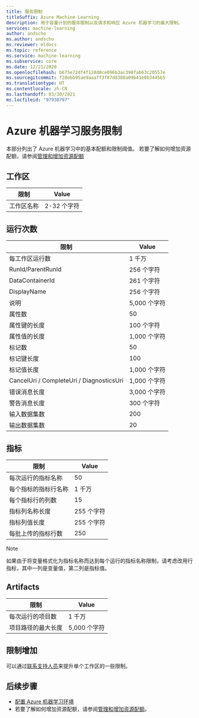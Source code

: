 ```yaml
---
title: 服务限制
titleSuffix: Azure Machine Learning
description: 用于容量计划的服务限制以及请求和响应 Azure 机器学习的最大限制。
services: machine-learning
author: andscho
ms.author: andscho
ms.reviewer: mldocs
ms.topic: reference
ms.service: machine-learning
ms.subservice: core
ms.date: 12/21/2020
ms.openlocfilehash: b675e72df4f128d0ce096b3ac398fab63c20557e
ms.sourcegitcommit: f28ebb95ae9aaaff3f87d8388a09b41e0b3445b5
ms.translationtype: HT
ms.contentlocale: zh-CN
ms.lasthandoff: 03/30/2021
ms.locfileid: "97930797"
---
```

# <a name="service-limits-in-azure-machine-learning"></a>Azure 机器学习服务限制

本部分列出了 Azure 机器学习中的基本配额和限制阈值。 若要了解如何增加资源配额，请参阅[管理和增加资源配额](how-to-manage-quotas.md)

## <a name="workspaces"></a>工作区
| 限制 | Value |
| --- | --- |
| 工作区名称 | 2-32 个字符 |

## <a name="runs"></a>运行次数
| 限制 | Value |
| --- | --- |
| 每工作区运行数 | 1 千万 |
| RunId/ParentRunId | 256 个字符 |
| DataContainerId | 261 个字符 |
| DisplayName |256 个字符|
| 说明 |5,000 个字符|
| 属性数 |50 |
| 属性键的长度 |100 个字符 |
| 属性值的长度 |1,000 个字符 |
| 标记数 |50 |
| 标记键长度 |100 |
| 标记值长度 |1,000 个字符 |
| CancelUri / CompleteUri / DiagnosticsUri |1,000 个字符 |
| 错误消息长度 |3,000 个字符 |
| 警告消息长度 |300 个字符 |
| 输入数据集数 |200 |
| 输出数据集数 |20 |


## <a name="metrics"></a>指标
| 限制 | Value |
| --- | --- |
| 每次运行的指标名称 |50|
| 每个指标的指标行名称 |1 千万|
| 每个指标行的列数 |15|
| 指标列名称长度 |255 个字符 |
| 指标列值长度 |255 个字符 |
| 每批上传的指标行数 | 250 |

> [!NOTE]
> 如果由于将变量格式化为指标名称而达到每个运行的指标名称限制，请考虑改用行指标，其中一列是变量值，第二列是指标值。

## <a name="artifacts"></a>Artifacts

| 限制 | Value |
| --- | --- |
| 每次运行的项目数 |1 千万|
| 项目路径的最大长度 |5,000 个字符 |

## <a name="limit-increases"></a>限制增加
可以通过[联系支持人员](https://ms.portal.azure.com/#blade/Microsoft_Azure_Support/HelpAndSupportBlade/newsupportrequest/)来提升单个工作区的一些限制。 

## <a name="next-steps"></a>后续步骤

- [配置 Azure 机器学习环境](how-to-configure-environment.md)
- 若要了解如何增加资源配额，请参阅[管理和增加资源配额](how-to-manage-quotas.md)。


